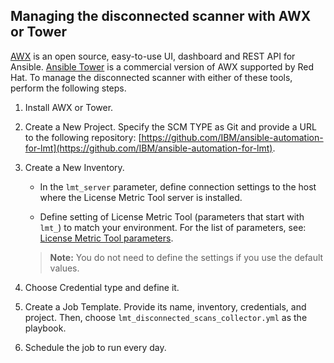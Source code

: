 
## Managing the disconnected scanner with AWX or Tower

[AWX]((https://github.com/ansible/awx)) is an open source, easy-to-use UI, dashboard and REST API for Ansible. [Ansible Tower](https://www.ansible.com/products/tower) is a commercial version of AWX supported by Red Hat. To manage the disconnected scanner with either of these tools, perform the following steps.

1. Install AWX or Tower.

2. Create a New Project. Specify the SCM TYPE as Git and provide a URL to the following repository:  [https://github.com/IBM/ansible-automation-for-lmt](https://github.com/IBM/ansible-automation-for-lmt).

3. Create a New Inventory. 

   - In the `lmt_server` parameter, define connection settings to the host where the License Metric Tool server is installed.
 
   - Define setting of License Metric Tool (parameters that start with `lmt_`) to match your environment. For the list of parameters, see: [License Metric Tool parameters](doc_lmt_parameters.md).
    >**Note:** You do not need to define the settings if you use the default values.

4. Choose Credential type and define it.

5. Create a Job Template. Provide its name, inventory, credentials, and project. Then, choose `lmt_disconnected_scans_collector.yml` as the playbook.

6. Schedule the job to run every day.
